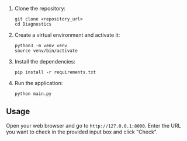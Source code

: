 1. Clone the repository:
    ```
    git clone <repository_url>
    cd Diagnostics
    ```

2. Create a virtual environment and activate it:
    ```
    python3 -m venv venv
    source venv/bin/activate
    ```

3. Install the dependencies:
    ```
    pip install -r requirements.txt
    ```

4. Run the application:
    ```
    python main.py
    ```
## Usage
Open your web browser and go to `http://127.0.0.1:8000`. Enter the URL you want to check in the provided input box and click "Check".
